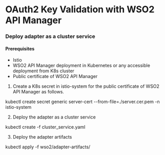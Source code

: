 # OAuth2 Key Validation with WSO2 API Manager

### Deploy adapter as a cluster service

#### Prerequisites

- Istio 
- WSO2 API Manager deployment in Kubernetes or any accessible deployment from K8s cluster
- Public certificate of WSO2 API Manager

1. Create a K8s secret in istio-system for the public certificate of WSO2 API Manager as follows.

kubectl create secret generic server-cert --from-file=./server.cer.pem -n istio-system

2. Deploy the adapter as a cluster service

kubectl create -f cluster_service.yaml

3. Deploy the adapter artifacts

kubectl apply -f wso2/adapter-artifacts/